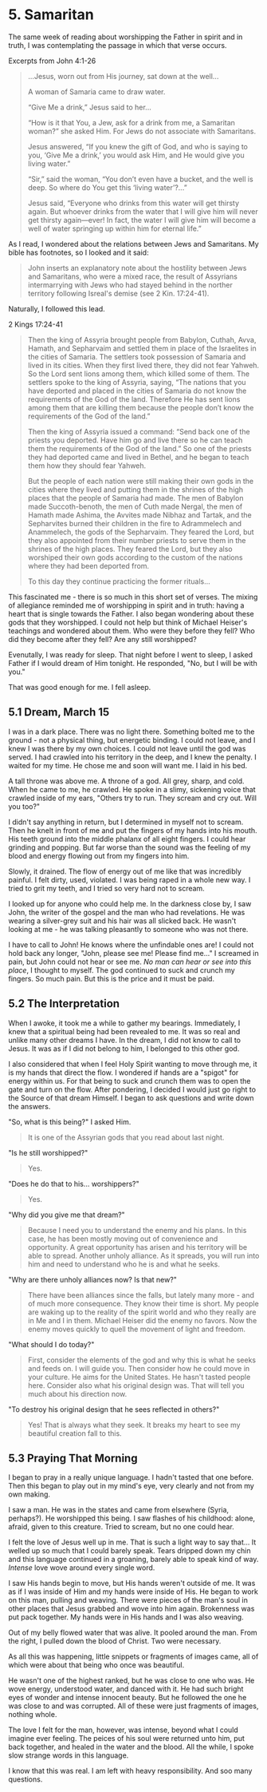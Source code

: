 # 5. Samaritan

The same week of reading about worshipping the Father in spirit and in truth, I was contemplating the passage in which that verse occurs.

Excerpts from John 4:1-26

> ...Jesus, worn out from His journey, sat down at the well...
>
> A woman of Samaria came to draw water.
>
> “Give Me a drink,” Jesus said to her...
>
> “How is it that You, a Jew, ask for a drink from me, a Samaritan woman?” she asked Him. For Jews do not associate with Samaritans.
>
> Jesus answered, “If you knew the gift of God, and who is saying to you, ‘Give Me a drink,’ you would ask Him, and He would give you living water.”
>
> “Sir,” said the woman, “You don’t even have a bucket, and the well is deep. So where do You get this ‘living water’?...”
>
> Jesus said, “Everyone who drinks from this water will get thirsty again. But whoever drinks from the water that I will give him will never get thirsty again—ever! In fact, the water I will give him will become a well of water springing up within him for eternal life.”

As I read, I wondered about the relations between Jews and Samaritans. My bible has footnotes, so I looked and it said:

> John inserts an explanatory note about the hostility between Jews and Samaritans, who were a mixed race, the result of Assyrians intermarrying with Jews who had stayed behind in the norther territory following Isreal's demise (see 2 Kin. 17:24-41).

Naturally, I followed this lead.

2 Kings 17:24-41

> Then the king of Assyria brought people from Babylon, Cuthah, Avva, Hamath, and Sepharvaim and settled them in place of the Israelites in the cities of Samaria. The settlers took possession of Samaria and lived in its cities. When they first lived there, they did not fear Yahweh. So the Lord sent lions among them, which killed some of them. The settlers spoke to the king of Assyria, saying, “The nations that you have deported and placed in the cities of Samaria do not know the requirements of the God of the land. Therefore He has sent lions among them that are killing them because the people don’t know the requirements of the God of the land.”
> 
>  Then the king of Assyria issued a command: “Send back one of the priests you deported. Have him go and live there so he can teach them the requirements of the God of the land.” So one of the priests they had deported came and lived in Bethel, and he began to teach them how they should fear Yahweh.
>
> But the people of each nation were still making their own gods in the cities where they lived and putting them in the shrines of the high places that the people of Samaria had made. The men of Babylon made Succoth-benoth, the men of Cuth made Nergal, the men of Hamath made Ashima, the Avvites made Nibhaz and Tartak, and the Sepharvites burned their children in the fire to Adrammelech and Anammelech, the gods of the Sepharvaim. They feared the Lord, but they also appointed from their number priests to serve them in the shrines of the high places. They feared the Lord, but they also worshiped their own gods according to the custom of the nations where they had been deported from.
>
> To this day they continue practicing the former rituals...

This fascinated me - there is so much in this short set of verses. The mixing of allegiance reminded me of worshipping in spirit and in truth: having a heart that is single towards the Father. I also began wondering about these gods that they worshipped. I could not help but think of Michael Heiser's teachings and wondered about them. Who were they before they fell? Who did they become after they fell? Are any still worshipped?

Evenutally, I was ready for sleep. That night before I went to sleep, I asked Father if I would dream of Him tonight. He responded, "No, but I will be with you."

That was good enough for me. I fell asleep.

## 5.1 Dream, March 15

I was in a dark place. There was no light there. Something bolted me to the ground - not a physical thing, but energetic binding. I could not leave, and I knew I was there by my own choices. I could not leave until the god was served. I had crawled into his territory in the deep, and I knew the penalty. I waited for my time. He chose me and soon will want me. I laid in his bed.

A tall throne was above me. A throne of a god. All grey, sharp, and cold. When he came to me, he crawled. He spoke in a slimy, sickening voice that crawled inside of my ears, "Others try to run. They scream and cry out. Will you too?"

I didn't say anything in return, but I determined in myself not to scream. Then he knelt in front of me and put the fingers of my hands into his mouth. His teeth ground into the middle phalanx of all eight fingers. I could hear grinding and popping. But far worse than the sound was the feeling of my blood and energy flowing out from my fingers into him.

Slowly, it drained. The flow of energy out of me like that was incredibly painful. I felt dirty, used, violated. I was being raped in a whole new way. I tried to grit my teeth, and I tried so very hard not to scream.

I looked up for anyone who could help me. In the darkness close by, I saw John, the writer of the gospel and the man who had revelations. He was wearing a silver-grey suit and his hair was all slicked back. He wasn't looking at me - he was talking pleasantly to someone who was not there.

I have to call to John! He knows where the unfindable ones are! I could not hold back any longer, "John, please see me! Please find me..." I screamed in pain, but John could not hear or see me. *No man can hear or see into this place*, I thought to myself. The god continued to suck and crunch my fingers. So much pain. But this is the price and it must be paid.

## 5.2 The Interpretation

When I awoke, it took me a while to gather my bearings. Immediately, I knew that a spiritual being had been revealed to me. It was so real and unlike many other dreams I have. In the dream, I did not know to call to Jesus. It was as if I did not belong to him, I belonged to this other god.

I also considered that when I feel Holy Spirit wanting to move through me, it is my hands that direct the flow. I wondered if hands are a "spigot" for energy within us. For that being to suck and crunch them was to open the gate and turn on the flow. After pondering, I decided I would just go right to the Source of that dream Himself. I began to ask questions and write down the answers.

"So, what is this being?" I asked Him.

> It is one of the Assyrian gods that you read about last night.

"Is he still worshipped?"

> Yes.

"Does he do that to his... worshippers?"

> Yes.

"Why did you give me that dream?"

> Because I need you to understand the enemy and his plans. In this case, he has been mostly moving out of convenience and opportunity. A great opportunity has arisen and his territory will be able to spread. Another unholy alliance. As it spreads, you will run into him and need to understand who he is and what he seeks.

"Why are there unholy alliances now? Is that new?"

> There have been alliances since the falls, but lately many more - and of much more consequence. They know their time is short. My people are waking up to the reality of the spirit world and who they really are in Me and I in them. Michael Heiser did the enemy no favors. Now the enemy moves quickly to quell the movement of light and freedom.

"What should I do today?"

> First, consider the elements of the god and why this is what he seeks and feeds on. I will guide you. Then consider how he could move in your culture. He aims for the United States. He hasn't tasted people here. Consider also what his original design was. That will tell you much about his direction now.

"To destroy his original design that he sees reflected in others?"

> Yes! That is always what they seek. It breaks my heart to see my beautiful creation fall to this.

## 5.3 Praying That Morning

I began to pray in a really unique language. I hadn't tasted that one before. Then this began to play out in my mind's eye, very clearly and not from my own making.

I saw a man. He was in the states and came from elsewhere (Syria, perhaps?). He worshipped this being. I saw flashes of his childhood: alone, afraid, given to this creature. Tried to scream, but no one could hear.

I felt the love of Jesus well up in me. That is such a light way to say that... It welled up so much that I could barely speak. Tears dripped down my chin and this language continued in a groaning, barely able to speak kind of way. *Intense* love wove around every single word.

I saw His hands begin to move, but His hands weren't outside of me. It was as if I was inside of Him and my hands were inside of His. He began to work on this man, pulling and weaving. There were pieces of the man's soul in other places that Jesus grabbed and wove into him again. Brokenness was put pack together. My hands were in His hands and I was also weaving.

Out of my belly flowed water that was alive. It pooled around the man. From the right, I pulled down the blood of Christ. Two were necessary.

As all this was happening, little snippets or fragments of images came, all of which were about that being who once was beautiful.

He wasn't one of the highest ranked, but he was close to one who was. He wove energy, understood water, and danced with it. He had such bright eyes of wonder and intense innocent beauty. But he followed the one he was close to and was corrupted. All of these were just fragments of images, nothing whole.

The love I felt for the man, however, was intense, beyond what I could imagine ever feeling. The peices of his soul were returned unto him, put back together, and healed in the water and the blood. All the while, I spoke slow strange words in this language.

I know that this was real. I am left with heavy responsibility. And soo many questions.